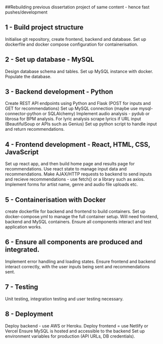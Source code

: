 ##Rebuilding previous dissertation project of same content - hence fast pushes/development
## 1 - Build project structure
Initialise git repository, create frontend, backend and database.
Set up dockerfile and docker compose configuration for containerisation.

## 2 - Set up database - MySQL
Design database schema and tables. 
Set up MySQL instance with docker.
Populate the database.

## 3 - Backend development - Python
Create REST API endpoints using Python and Flask (POST for inputs and GET for recommendations)
Set up MySQL connection (maybe use mysql-connector-python or SQLAlchemy)
Implement audio analysis - pydub or librosa for BPM analysis. For lyric analysis scrape lyrics if URL input (BeautifulSoup or APIs such as Genius)
Set up python script to handle input and return recommendations.

## 4 - Frontend development - React, HTML, CSS, JavaScript
Set up react app, and then build home page and results page for recommendations.
Use react state to manage input data and recommendations. Make AJAX/HTTP requests to backend to send inputs and recieve recommendations - use fetch() or a library such as axios.
Implement forms for artist name, genre and audio file uploads etc.

## 5 - Containerisation with Docker
create dockerfile for backend and frontend to build containers.
Set up docker-compose.yml to manage the full container setup. Will need frontend, backend and MySQL containers.
Ensure all components interact and test application works.

## 6 - Ensure all components are produced and integrated.
Implement error handling and loading states. 
Ensure frontend and backend interact correctly, with the user inputs being sent and recommendations sent.

## 7 - Testing
Unit testing, integration testing and user testing necessary.

## 8 - Deployment
Deploy backend - use AWS or Heroku.
Deploy frontend = use Netlify or Vercel
Ensure MySQL is hosted and accessible to the backend
Set up environment variables for production (API URLs, DB credentials).
